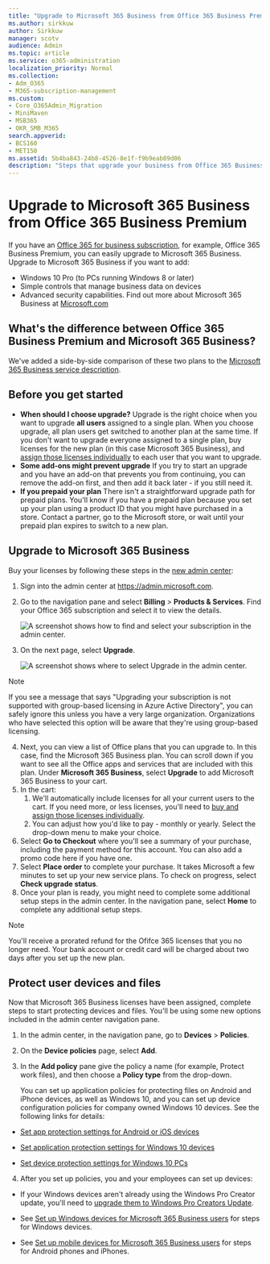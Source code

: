 ```yaml
---
title: "Upgrade to Microsoft 365 Business from Office 365 Business Premium"
ms.author: sirkkuw
author: Sirkkuw
manager: scotv
audience: Admin
ms.topic: article
ms.service: o365-administration
localization_priority: Normal
ms.collection: 
- Adm_O365
- M365-subscription-management 
ms.custom:
- Core_O365Admin_Migration
- MiniMaven
- MSB365
- OKR_SMB_M365
search.appverid:
- BCS160
- MET150
ms.assetid: 5b4ba843-24b8-4526-8e1f-f9b9eab89d06
description: "Steps that upgrade your business from Office 365 Business Premium to Microsoft 365 Business."
---
```


# Upgrade to Microsoft 365 Business from Office 365 Business Premium

If you have an [Office 365 for business subscription](https://products.office.com/compare-all-microsoft-office-products-4-column?activetab=tab:primaryr2), for example, Office 365 Business Premium, you can easily upgrade to Microsoft 365 Business. Upgrade to Microsoft 365 Business if you want to add: 
- Windows 10 Pro (to PCs running Windows 8 or later)
- Simple controls that manage business data on devices
- Advanced security capabilities.
Find out more about Microsoft 365 Business at [Microsoft.com](https://www.microsoft.com/microsoft-365/business)

## What's the difference between Office 365 Business Premium and Microsoft 365 Business?
We've added a side-by-side comparison of these two plans to the [Microsoft 365 Business service description](https://docs.microsoft.com/office365/servicedescriptions/microsoft-365-service-descriptions/microsoft-365-business-service-description). 

## Before you get started

- **When should I choose upgrade?** Upgrade is the right choice when you want to upgrade **all users** assigned to a single plan. When you choose upgrade, all plan users get switched to another plan at the same time. If you don't want to upgrade everyone assigned to a single plan, buy licenses for the new plan (in this case Microsoft 365 Business), and [assign those licenses individually](https://docs.microsoft.com/office365/admin/manage/assign-licenses-to-users) to each user that you want to upgrade. 
- **Some add-ons might prevent upgrade** If you try to start an upgrade and you have an add-on that prevents you from continuing, you can remove the add-on first, and then add it back later - if you still need it. 
- **If you prepaid your plan** There isn't a straightforward upgrade path for prepaid plans. You'll know if you have a prepaid plan because you set up your plan using a product ID that you might have purchased in a store. Contact a partner, go to the Microsoft store, or wait until your prepaid plan expires to switch to a new plan.

## Upgrade to Microsoft 365 Business
Buy your licenses by following these steps in the [new admin center](https://docs.microsoft.com/office365/admin/microsoft-365-admin-center-preview):
1. Sign into the admin center at <a href="https://go.microsoft.com/fwlink/p/?linkid=837890" target="_blank">https://admin.microsoft.com</a>.
2. Go to the navigation pane and select **Billing** \> **Products & Services**. Find your Office 365 subscription and select it to view the details. 

    ![A screenshot shows how to find and select your subscription in the admin center.](media/FindYourSubscription.png)

3. On the next page, select **Upgrade**. 

      ![A screenshot shows where to select Upgrade in the admin center.](media/SelectUpgrade.png)

  > [!NOTE]
  > If you see a message that says "Upgrading your subscription is not supported with group-based licensing in Azure Active Directory", you can safely ignore this unless you have a very large organization. Organizations who have selected this option will be aware that they're using group-based licensing.

4. Next, you can view a list of Office plans that you can upgrade to. In this case, find the Microsoft 365 Business plan. You can scroll down if you want to see all the Office apps and services that are included with this plan. Under **Microsoft 365 Business**, select **Upgrade** to add Microsoft 365 Business to your cart.
5. In the cart:
    1. We'll automatically include licenses for all your current users to the cart. If you need more, or less licenses, you'll need to [buy and assign those licenses individually](https://docs.microsoft.com/office365/admin/manage/assign-licenses-to-users).  
    2. You can adjust how you'd like to pay - monthly or yearly. Select the drop-down menu to make your choice.
6. Select **Go to Checkout** where you'll see a summary of your purchase, including the payment method for this account. You can also add a promo code here if you have one.
7. Select **Place order** to complete your purchase.
It takes Microsoft a few minutes to set up your new service plans. To check on progress, select **Check upgrade status**. 
1. Once your plan is ready, you might need to complete some additional setup steps in the admin center. In the navigation pane, select **Home** to complete any additional setup steps.

> [!NOTE]
> You'll receive a prorated refund for the Ofifce 365 licenses that you no longer need. Your bank account or credit card will be charged about two days after you set up the new plan.
  
## Protect user devices and files

Now that Microsoft 365 Business licenses have been assigned, complete steps to start protecting devices and files. You'll be using some new options included in the admin center navigation pane.
  
1. In the admin center, in the navigation pane, go to **Devices** \> **Policies**.
    
2. On the **Device policies** page, select **Add**.
    
3. In the **Add policy** pane give the policy a name (for example, Protect work files), and then choose a **Policy type** from the drop-down. 
    
    You can set up application policies for protecting files on Android and iPhone devices, as well as Windows 10, and you can set up device configuration policies for company owned Windows 10 devices. See the following links for details:
    
  - [Set app protection settings for Android or iOS devices](app-protection-settings-for-android-and-ios.md)
    
  - [Set application protection settings for Windows 10 devices](protection-settings-for-windows-10-devices.md)
    
  - [Set device protection settings for Windows 10 PCs](protection-settings-for-windows-10-pcs.md)
    
  
4. After you set up policies, you and your employees can set up devices:
    
  - If your Windows devices aren't already using the Windows Pro Creator update, you'll need to [upgrade them to Windows Pro Creators Update](upgrade-to-windows-pro-creators-update.md).
    
  - See [Set up Windows devices for Microsoft 365 Business users](set-up-windows-devices.md) for steps for Windows devices. 
    
  - See [Set up mobile devices for Microsoft 365 Business users](set-up-mobile-devices.md) for steps for Android phones and iPhones. 



